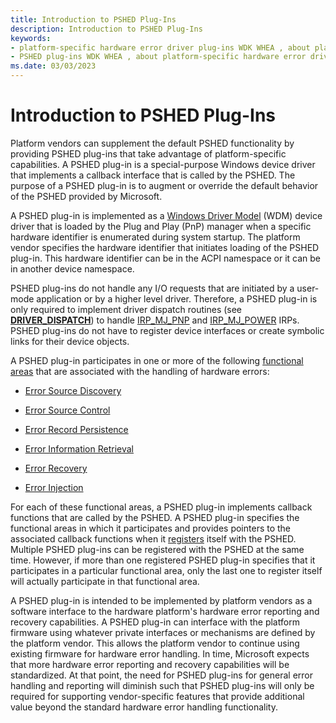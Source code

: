 ```yaml
---
title: Introduction to PSHED Plug-Ins
description: Introduction to PSHED Plug-Ins
keywords:
- platform-specific hardware error driver plug-ins WDK WHEA , about platform-specific hardware error driver plug-ins
- PSHED plug-ins WDK WHEA , about platform-specific hardware error driver plug-ins
ms.date: 03/03/2023
---
```


# Introduction to PSHED Plug-Ins


Platform vendors can supplement the default PSHED functionality by providing PSHED plug-ins that take advantage of platform-specific capabilities. A PSHED plug-in is a special-purpose Windows device driver that implements a callback interface that is called by the PSHED. The purpose of a PSHED plug-in is to augment or override the default behavior of the PSHED provided by Microsoft.

A PSHED plug-in is implemented as a [Windows Driver Model](../kernel/writing-wdm-drivers.md) (WDM) device driver that is loaded by the Plug and Play (PnP) manager when a specific hardware identifier is enumerated during system startup. The platform vendor specifies the hardware identifier that initiates loading of the PSHED plug-in. This hardware identifier can be in the ACPI namespace or it can be in another device namespace.

PSHED plug-ins do not handle any I/O requests that are initiated by a user-mode application or by a higher level driver. Therefore, a PSHED plug-in is only required to implement driver dispatch routines (see [**DRIVER_DISPATCH**](/windows-hardware/drivers/ddi/wdm/nc-wdm-driver_dispatch)) to handle [IRP_MJ_PNP](../kernel/irp-mj-pnp.md) and [IRP_MJ_POWER](../kernel/irp-mj-power.md) IRPs. PSHED plug-ins do not have to register device interfaces or create symbolic links for their device objects.

A PSHED plug-in participates in one or more of the following [functional areas](functional-areas.md) that are associated with the handling of hardware errors:

-   [Error Source Discovery](error-source-discovery.md)

-   [Error Source Control](error-source-control.md)

-   [Error Record Persistence](error-record-persistence.md)

-   [Error Information Retrieval](error-information-retrieval.md)

-   [Error Recovery](error-recovery.md)

-   [Error Injection](error-injection.md)

For each of these functional areas, a PSHED plug-in implements callback functions that are called by the PSHED. A PSHED plug-in specifies the functional areas in which it participates and provides pointers to the associated callback functions when it [registers](registering-a-pshed-plug-in.md) itself with the PSHED. Multiple PSHED plug-ins can be registered with the PSHED at the same time. However, if more than one registered PSHED plug-in specifies that it participates in a particular functional area, only the last one to register itself will actually participate in that functional area.

A PSHED plug-in is intended to be implemented by platform vendors as a software interface to the hardware platform's hardware error reporting and recovery capabilities. A PSHED plug-in can interface with the platform firmware using whatever private interfaces or mechanisms are defined by the platform vendor. This allows the platform vendor to continue using existing firmware for hardware error handling. In time, Microsoft expects that more hardware error reporting and recovery capabilities will be standardized. At that point, the need for PSHED plug-ins for general error handling and reporting will diminish such that PSHED plug-ins will only be required for supporting vendor-specific features that provide additional value beyond the standard hardware error handling functionality.

